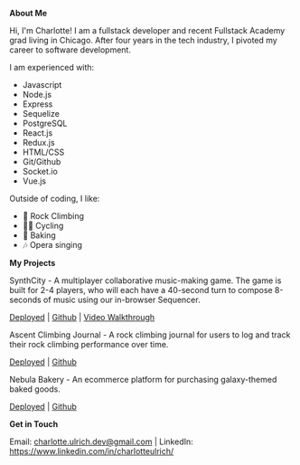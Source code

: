 **About Me**

Hi, I'm Charlotte! I am a fullstack developer and recent Fullstack Academy grad living in Chicago. After four years in the tech industry, I pivoted my career to software development. 

I am experienced with:
<ul>
  <li>Javascript</li>
  <li>Node.js</li>
  <li>Express</li>
  <li>Sequelize</li>
  <li>PostgreSQL</li>
  <li>React.js</li>
  <li>Redux.js</li>
  <li>HTML/CSS</li>
  <li>Git/Github</li>
  <li>Socket.io</li>
  <li>Vue.js</li>
</ul>
Outside of coding, I like: 
<ul>
  <li>🧗‍ Rock Climbing</li>
  <li>🚴‍♀️ Cycling</li>
  <li>🥐 Baking</li>
  <li>🎶 Opera singing</li>
</ul>

**My Projects** 

SynthCity - A multiplayer collaborative music-making game. The game is built for 2-4 players, who will each have a 40-second turn to compose 8-seconds of music using our in-browser Sequencer. 

<a href='https://synthcity.herokuapp.com/'>Deployed</a> | <a href='https://github.com/PIKACHU-PACK/synth-city'>Github</a> | <a href='https://www.youtube.com/watch?v=jtW2cyw1uPg&list=PLx0iOsdUOUmnPA9l9RyeENObqv4SJi-_S&index=11'>Video Walkthrough</a>

Ascent Climbing Journal - A rock climbing journal for users to log and track their rock climbing performance over time. 

<a href='https://ascent-journal.herokuapp.com/'>Deployed</a> | <a href='https://github.com/charlotte-ulrich/Stackathon'>Github</a>

Nebula Bakery - An ecommerce platform for purchasing galaxy-themed baked goods. 

<a href='https://nebula-bakery.herokuapp.com/'>Deployed</a> | <a href='https://github.com/discovery-one/GraceShopperProject'>Github</a>

**Get in Touch**

Email: charlotte.ulrich.dev@gmail.com | LinkedIn: https://www.linkedin.com/in/charlotteulrich/


